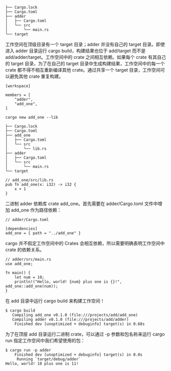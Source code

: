 ```
├── Cargo.lock
├── Cargo.toml
├── adder
│   ├── Cargo.toml
│   └── src
│       └── main.rs
└── target
```

工作空间在顶级目录有一个 target 目录；adder 并没有自己的 target 目录。即使进入 adder 目录运行 cargo build，构建结果也位于 add/target 而不是 add/adder/target。工作空间中的 crate 之间相互依赖。如果每个 crate 有其自己的 target 目录，为了在自己的 target 目录中生成构建结果，工作空间中的每一个 crate 都不得不相互重新编译其他 crate。通过共享一个 target 目录，工作空间可以避免其他 crate 重复构建。

```
[workspace]

members = [
    "adder",
    "add_one",
]
```

```
cargo new add_one --lib
```

```
├── Cargo.lock
├── Cargo.toml
├── add_one
│   ├── Cargo.toml
│   └── src
│       └── lib.rs
├── adder
│   ├── Cargo.toml
│   └── src
│       └── main.rs
└── target
```

```
// add_one/src/lib.rs
pub fn add_one(x: i32) -> i32 {
    x + 1
}
```

二进制 adder 依赖库 crate add_one。首先需要在 adder/Cargo.toml 文件中增加 add_one 作为路径依赖：

```
// adder/Cargo.toml

[dependencies]
add_one = { path = "../add_one" }
```

cargo 并不假定工作空间中的 Crates 会相互依赖，所以需要明确表明工作空间中 crate 的依赖关系。

```
// adder/src/main.rs
use add_one;

fn main() {
    let num = 10;
    println!("Hello, world! {num} plus one is {}!", add_one::add_one(num));
}
```

在 add 目录中运行 cargo build 来构建工作空间！

```
$ cargo build
   Compiling add_one v0.1.0 (file:///projects/add/add_one)
   Compiling adder v0.1.0 (file:///projects/add/adder)
    Finished dev [unoptimized + debuginfo] target(s) in 0.68s
```

为了在顶层 add 目录运行二进制 crate，可以通过 -p 参数和包名称来运行 cargo run 指定工作空间中我们希望使用的包：

```
$ cargo run -p adder
    Finished dev [unoptimized + debuginfo] target(s) in 0.0s
     Running `target/debug/adder`
Hello, world! 10 plus one is 11!
```